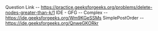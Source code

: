 Question Link -- https://practice.geeksforgeeks.org/problems/delete-nodes-greater-than-k/1
IDE - GFG -- 
Complex -- https://ide.geeksforgeeks.org/Wm9KGeSSMs
SimplePostOrder -- https://ide.geeksforgeeks.org/QnweGKORkr
